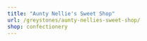 ```yaml
---
title: "Aunty Nellie's Sweet Shop"
url: /greystones/aunty-nellies-sweet-shop/
shop: confectionery
---
```

